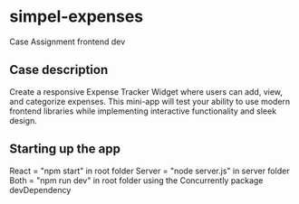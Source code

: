 # simpel-expenses
Case Assignment frontend dev

## Case description
Create a responsive Expense Tracker Widget where users can add, view, and categorize expenses. This mini-app will test 
your ability to use modern frontend libraries while implementing interactive functionality and sleek design.

## Starting up the app
React = "npm start" in root folder
Server = "node server.js" in server folder
Both = "npm run dev" in root folder using the Concurrently package devDependency